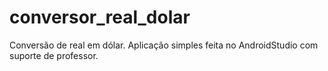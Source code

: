 # conversor_real_dolar
Conversão de real em dólar. Aplicação simples feita no AndroidStudio com suporte de professor.
